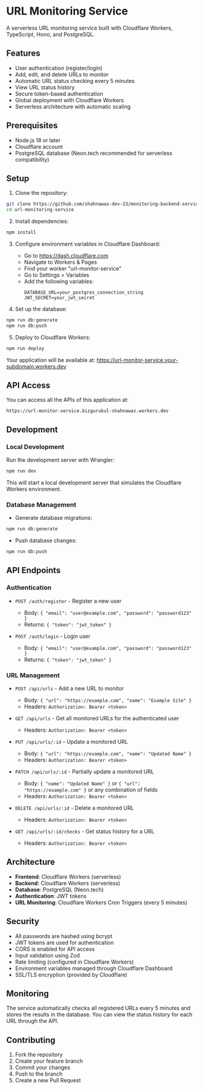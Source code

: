 # URL Monitoring Service

A serverless URL monitoring service built with Cloudflare Workers, TypeScript, Hono, and PostgreSQL.

## Features

- User authentication (register/login)
- Add, edit, and delete URLs to monitor
- Automatic URL status checking every 5 minutes
- View URL status history
- Secure token-based authentication
- Global deployment with Cloudflare Workers
- Serverless architecture with automatic scaling

## Prerequisites

- Node.js 18 or later
- Cloudflare account
- PostgreSQL database (Neon.tech recommended for serverless compatibility)

## Setup

1. Clone the repository:
```bash
git clone https://github.com/shahnawaz-dev-23/monitoring-backend-service.git
cd url-monitoring-service
```

2. Install dependencies:
```bash
npm install
```

3. Configure environment variables in Cloudflare Dashboard:
   - Go to https://dash.cloudflare.com
   - Navigate to Workers & Pages
   - Find your worker "url-monitor-service"
   - Go to Settings > Variables
   - Add the following variables:
     ```
     DATABASE_URL=your_postgres_connection_string
     JWT_SECRET=your_jwt_secret
     ```

4. Set up the database:
```bash
npm run db:generate
npm run db:push
```

5. Deploy to Cloudflare Workers:
```bash
npm run deploy
```

Your application will be available at: https://url-monitor-service.your-subdomain.workers.dev

## API Access

You can access all the APIs of this application at:
```
https://url-monitor-service.bizgurukul-shahnawaz.workers.dev
```

## Development

### Local Development
Run the development server with Wrangler:
```bash
npm run dev
```
This will start a local development server that simulates the Cloudflare Workers environment.

### Database Management
- Generate database migrations:
```bash
npm run db:generate
```
- Push database changes:
```bash
npm run db:push
```

## API Endpoints

### Authentication

- `POST /auth/register` - Register a new user
  - Body: `{ "email": "user@example.com", "password": "password123" }`
  - Returns: `{ "token": "jwt_token" }`

- `POST /auth/login` - Login user
  - Body: `{ "email": "user@example.com", "password": "password123" }`
  - Returns: `{ "token": "jwt_token" }`

### URL Management

- `POST /api/urls` - Add a new URL to monitor
  - Body: `{ "url": "https://example.com", "name": "Example Site" }`
  - Headers: `Authorization: Bearer <token>`

- `GET /api/urls` - Get all monitored URLs for the authenticated user
  - Headers: `Authorization: Bearer <token>`

- `PUT /api/urls/:id` - Update a monitored URL
  - Body: `{ "url": "https://example.com", "name": "Updated Name" }`
  - Headers: `Authorization: Bearer <token>`

- `PATCH /api/urls/:id` - Partially update a monitored URL
  - Body: `{ "name": "Updated Name" }` or `{ "url": "https://example.com" }` or any combination of fields
  - Headers: `Authorization: Bearer <token>`

- `DELETE /api/urls/:id` - Delete a monitored URL
  - Headers: `Authorization: Bearer <token>`

- `GET /api/urls/:id/checks` - Get status history for a URL
  - Headers: `Authorization: Bearer <token>`

## Architecture

- **Frontend**: Cloudflare Workers (serverless)
- **Backend**: Cloudflare Workers (serverless)
- **Database**: PostgreSQL (Neon.tech)
- **Authentication**: JWT tokens
- **URL Monitoring**: Cloudflare Workers Cron Triggers (every 5 minutes)

## Security

- All passwords are hashed using bcrypt
- JWT tokens are used for authentication
- CORS is enabled for API access
- Input validation using Zod
- Rate limiting (configured in Cloudflare Workers)
- Environment variables managed through Cloudflare Dashboard
- SSL/TLS encryption (provided by Cloudflare)

## Monitoring

The service automatically checks all registered URLs every 5 minutes and stores the results in the database. You can view the status history for each URL through the API.

## Contributing

1. Fork the repository
2. Create your feature branch
3. Commit your changes
4. Push to the branch
5. Create a new Pull Request 